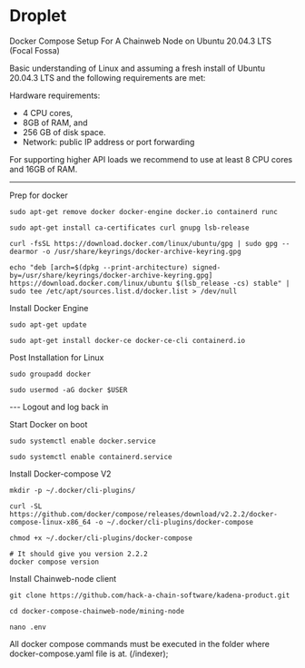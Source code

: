 Droplet
=====

Docker Compose Setup For A Chainweb Node on Ubuntu 20.04.3 LTS (Focal Fossa)

Basic understanding of Linux and assuming a fresh install of Ubuntu 20.04.3 LTS and the following requirements are met:

Hardware requirements:

* 4 CPU cores,
* 8GB of RAM, and
* 256 GB of disk space.
* Network: public IP address or port forwarding

For supporting higher API loads we recommend to use at least 8 CPU cores and
16GB of RAM.

-----------------------------------------------------------------------------------

Prep for docker

```
sudo apt-get remove docker docker-engine docker.io containerd runc

sudo apt-get install ca-certificates curl gnupg lsb-release

curl -fsSL https://download.docker.com/linux/ubuntu/gpg | sudo gpg --dearmor -o /usr/share/keyrings/docker-archive-keyring.gpg

echo "deb [arch=$(dpkg --print-architecture) signed-by=/usr/share/keyrings/docker-archive-keyring.gpg] https://download.docker.com/linux/ubuntu $(lsb_release -cs) stable" | sudo tee /etc/apt/sources.list.d/docker.list > /dev/null
```

Install Docker Engine

```
sudo apt-get update

sudo apt-get install docker-ce docker-ce-cli containerd.io
```

Post Installation for Linux

```
sudo groupadd docker

sudo usermod -aG docker $USER
```

--- Logout and log back in

Start Docker on boot

```
sudo systemctl enable docker.service

sudo systemctl enable containerd.service
```

Install Docker-compose V2

```
mkdir -p ~/.docker/cli-plugins/

curl -SL https://github.com/docker/compose/releases/download/v2.2.2/docker-compose-linux-x86_64 -o ~/.docker/cli-plugins/docker-compose

chmod +x ~/.docker/cli-plugins/docker-compose

# It should give you version 2.2.2
docker compose version
```

Install Chainweb-node client

```
git clone https://github.com/hack-a-chain-software/kadena-product.git

cd docker-compose-chainweb-node/mining-node

nano .env
```

All docker compose commands must be executed in the folder where docker-compose.yaml file is at. (/indexer);

